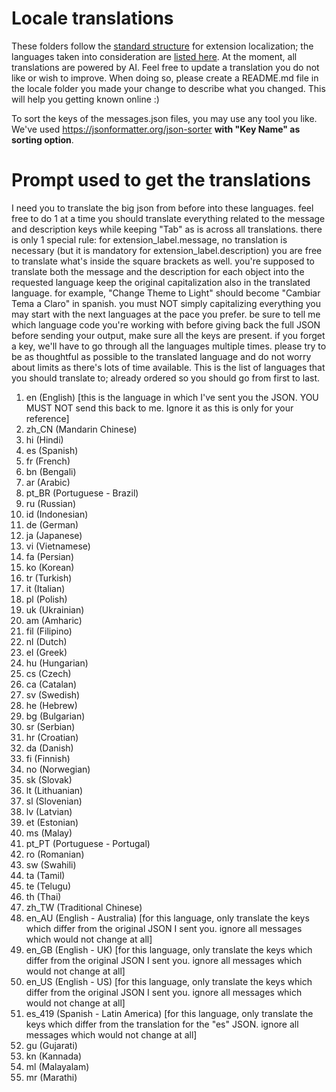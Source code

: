 # Locale translations

These folders follow the [standard structure](https://developer.mozilla.org/en-US/docs/Mozilla/Add-ons/WebExtensions/Internationalization#anatomy_of_an_internationalized_extension) for extension localization; the languages taken into consideration are [listed here](https://developer.chrome.com/docs/extensions/reference/api/i18n#locales).
At the moment, all translations are powered by AI. Feel free to update a translation you do not like or wish to improve.
When doing so, please create a README.md file in the locale folder you made your change to describe what you changed. This will help you getting known online :)

To sort the keys of the messages.json files, you may use any tool you like. We've used https://jsonformatter.org/json-sorter **with "Key Name" as sorting option**.

# Prompt used to get the translations

I need you to translate the big json from before into these languages. feel free to do 1 at a time you should translate everything related to the message and description keys while keeping "Tab" as is across all translations. there is only 1 special rule: for extension_label.message, no translation is necessary (but it is mandatory for extension_label.description) you are free to translate what's inside the square brackets as well.
you're supposed to translate both the message and the description for each object into the requested language
keep the original capitalization also in the translated language. for example, "Change Theme to Light" should become "Cambiar Tema a Claro" in spanish. you must NOT simply capitalizing everything
you may start with the next languages at the pace you prefer. be sure to tell me which language code you're working with before giving back the full JSON
before sending your output, make sure all the keys are present. if you forget a key, we'll have to go through all the languages multiple times.
please try to be as thoughtful as possible to the translated language and do not worry about limits as there's lots of time available.
This is the list of languages that you should translate to; already ordered so you should go from first to last.

1. en (English) [this is the language in which I've sent you the JSON. YOU MUST NOT send this back to me. Ignore it as this is only for your reference]
2. zh_CN (Mandarin Chinese)
3. hi (Hindi)
4. es (Spanish)
5. fr (French)
6. bn (Bengali)
7. ar (Arabic)
8. pt_BR (Portuguese - Brazil)
9. ru (Russian)
10. id (Indonesian)
11. de (German)
12. ja (Japanese)
13. vi (Vietnamese)
14. fa (Persian)
15. ko (Korean)
16. tr (Turkish)
17. it (Italian)
18. pl (Polish)
19. uk (Ukrainian)
20. am (Amharic)
21. fil (Filipino)
22. nl (Dutch)
23. el (Greek)
24. hu (Hungarian)
25. cs (Czech)
26. ca (Catalan)
27. sv (Swedish)
28. he (Hebrew)
29. bg (Bulgarian)
30. sr (Serbian)
31. hr (Croatian)
32. da (Danish)
33. fi (Finnish)
34. no (Norwegian)
35. sk (Slovak)
36. lt (Lithuanian)
37. sl (Slovenian)
38. lv (Latvian)
39. et (Estonian)
40. ms (Malay)
41. pt_PT (Portuguese - Portugal)
42. ro (Romanian)
43. sw (Swahili)
44. ta (Tamil)
45. te (Telugu)
46. th (Thai)
47. zh_TW (Traditional Chinese)
48. en_AU (English - Australia) [for this language, only translate the keys which differ from the original JSON I sent you. ignore all messages which would not change at all]
49. en_GB (English - UK) [for this language, only translate the keys which differ from the original JSON I sent you. ignore all messages which would not change at all]
50. en_US (English - US) [for this language, only translate the keys which differ from the original JSON I sent you. ignore all messages which would not change at all]
51. es_419 (Spanish - Latin America) [for this language, only translate the keys which differ from the translation for the "es" JSON. ignore all messages which would not change at all]
52. gu (Gujarati)
53. kn (Kannada)
54. ml (Malayalam)
55. mr (Marathi)
